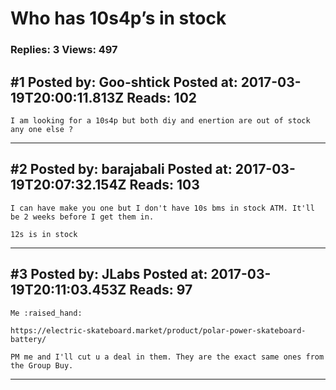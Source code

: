 # Who has 10s4p&rsquo;s in stock

### Replies: 3 Views: 497

## \#1 Posted by: Goo-shtick Posted at: 2017-03-19T20:00:11.813Z Reads: 102

```
I am looking for a 10s4p but both diy and enertion are out of stock any one else ?
```

---
## \#2 Posted by: barajabali Posted at: 2017-03-19T20:07:32.154Z Reads: 103

```
I can have make you one but I don't have 10s bms in stock ATM. It'll be 2 weeks before I get them in. 

12s is in stock
```

---
## \#3 Posted by: JLabs Posted at: 2017-03-19T20:11:03.453Z Reads: 97

```
Me :raised_hand:

https://electric-skateboard.market/product/polar-power-skateboard-battery/

PM me and I'll cut u a deal in them. They are the exact same ones from the Group Buy.
```

---
